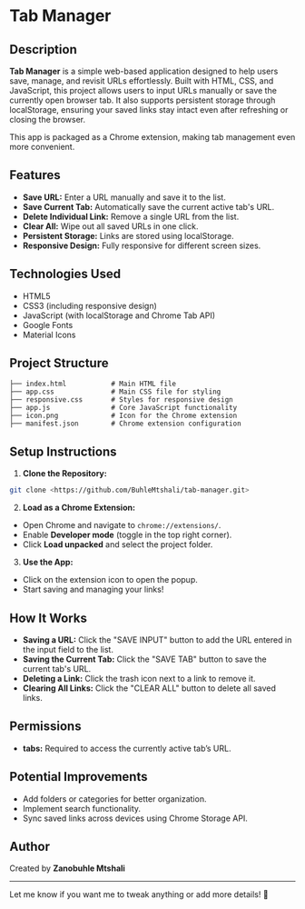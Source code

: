 # Tab Manager

## Description

**Tab Manager** is a simple web-based application designed to help users save, manage, and revisit URLs effortlessly. Built with HTML, CSS, and JavaScript, this project allows users to input URLs manually or save the currently open browser tab. It also supports persistent storage through localStorage, ensuring your saved links stay intact even after refreshing or closing the browser.

This app is packaged as a Chrome extension, making tab management even more convenient.

## Features

- **Save URL:** Enter a URL manually and save it to the list.
- **Save Current Tab:** Automatically save the current active tab's URL.
- **Delete Individual Link:** Remove a single URL from the list.
- **Clear All:** Wipe out all saved URLs in one click.
- **Persistent Storage:** Links are stored using localStorage.
- **Responsive Design:** Fully responsive for different screen sizes.

## Technologies Used

- HTML5
- CSS3 (including responsive design)
- JavaScript (with localStorage and Chrome Tab API)
- Google Fonts
- Material Icons

## Project Structure
```
├── index.html           # Main HTML file
├── app.css              # Main CSS file for styling
├── responsive.css       # Styles for responsive design
├── app.js               # Core JavaScript functionality
├── icon.png             # Icon for the Chrome extension
├── manifest.json        # Chrome extension configuration
```

## Setup Instructions

1. **Clone the Repository:**
```sh
git clone <https://github.com/BuhleMtshali/tab-manager.git>
```

2. **Load as a Chrome Extension:**
- Open Chrome and navigate to `chrome://extensions/`.
- Enable **Developer mode** (toggle in the top right corner).
- Click **Load unpacked** and select the project folder.

3. **Use the App:**
- Click on the extension icon to open the popup.
- Start saving and managing your links!

## How It Works

- **Saving a URL:** Click the "SAVE INPUT" button to add the URL entered in the input field to the list.
- **Saving the Current Tab:** Click the "SAVE TAB" button to save the current tab's URL.
- **Deleting a Link:** Click the trash icon next to a link to remove it.
- **Clearing All Links:** Click the "CLEAR ALL" button to delete all saved links.

## Permissions

- **tabs:** Required to access the currently active tab’s URL.

## Potential Improvements

- Add folders or categories for better organization.
- Implement search functionality.
- Sync saved links across devices using Chrome Storage API.

## Author

Created by **Zanobuhle Mtshali**

---

Let me know if you want me to tweak anything or add more details! 🚀

